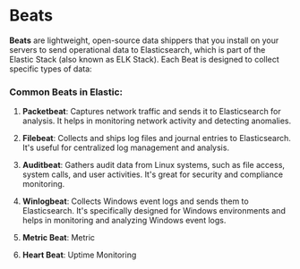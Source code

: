 # Beats

**Beats** are lightweight, open-source data shippers that you install on your servers to send operational data to Elasticsearch, which is part of the Elastic Stack (also known as ELK Stack). Each Beat is designed to collect specific types of data:

### Common Beats in Elastic:

1. **Packetbeat**: Captures network traffic and sends it to Elasticsearch for analysis. It helps in monitoring network activity and detecting anomalies.
    
2. **Filebeat**: Collects and ships log files and journal entries to Elasticsearch. It's useful for centralized log management and analysis.
    
3. **Auditbeat**: Gathers audit data from Linux systems, such as file access, system calls, and user activities. It's great for security and compliance monitoring.
    
4. **Winlogbeat**: Collects Windows event logs and sends them to Elasticsearch. It's specifically designed for Windows environments and helps in monitoring and analyzing Windows event logs.

5. **Metric Beat**: Metric

6. **Heart Beat**: Uptime Monitoring